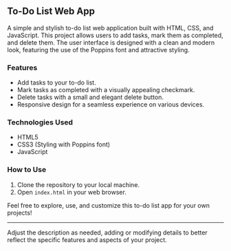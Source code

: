 
## To-Do List Web App

A simple and stylish to-do list web application built with HTML, CSS, and JavaScript. This project allows users to add tasks, mark them as completed, and delete them. The user interface is designed with a clean and modern look, featuring the use of the Poppins font and attractive styling.

### Features

- Add tasks to your to-do list.
- Mark tasks as completed with a visually appealing checkmark.
- Delete tasks with a small and elegant delete button.
- Responsive design for a seamless experience on various devices.

### Technologies Used

- HTML5
- CSS3 (Styling with Poppins font)
- JavaScript

### How to Use

1. Clone the repository to your local machine.
2. Open `index.html` in your web browser.

Feel free to explore, use, and customize this to-do list app for your own projects!

---

Adjust the description as needed, adding or modifying details to better reflect the specific features and aspects of your project.
